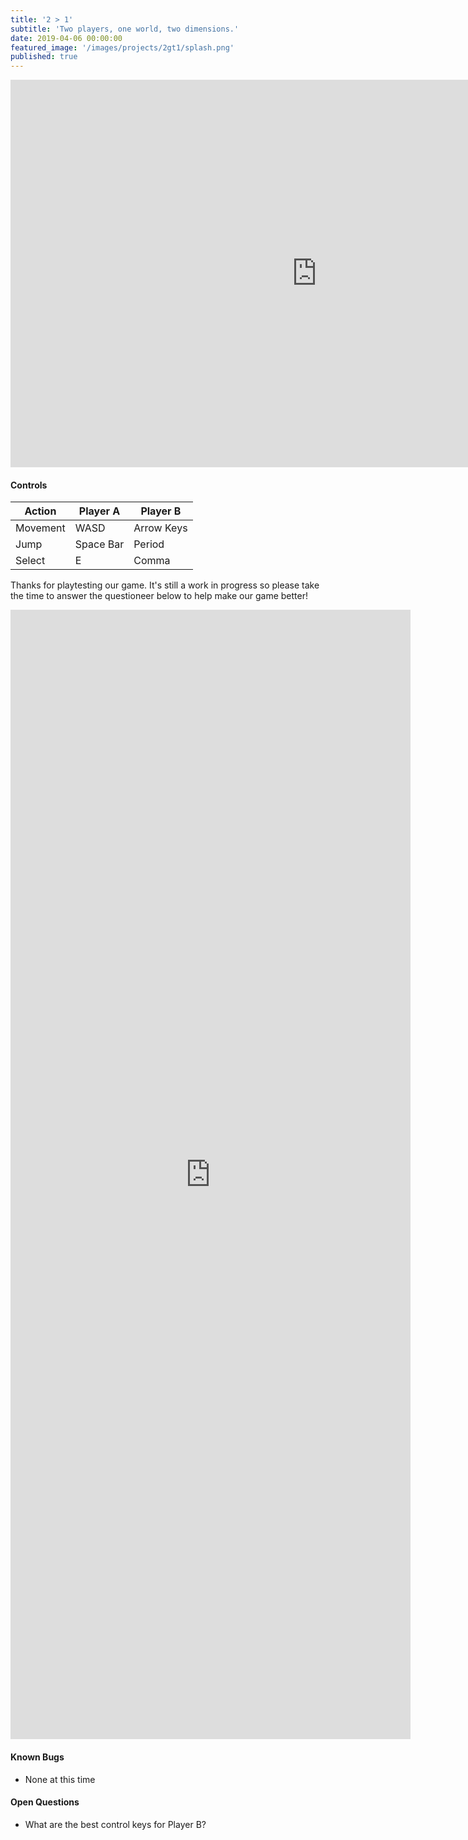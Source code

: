 ```yaml
---
title: '2 > 1'
subtitle: 'Two players, one world, two dimensions.'
date: 2019-04-06 00:00:00
featured_image: '/images/projects/2gt1/splash.png'
published: true
---
```


<p><iframe frameborder="0" src="https://itch.io/embed-upload/1342178?color=53575c" allowfullscreen="" width="980" height="620">Loading...</iframe></p>

#### Controls

|Action|Player A|Player B|
|---|---|---|
|Movement|WASD|Arrow Keys|
|Jump|Space Bar|Period|
|Select|E|Comma|

Thanks for playtesting our game.  It's still a work in progress so please take the time to answer the questioneer below to help make our game better!

<p><iframe src="https://docs.google.com/forms/d/e/1FAIpQLSctQv4eRhOBWCWoDEzSGk_1pKKmy8NHZynqzl-qTDqAp090tw/viewform?embedded=true" width="640" height="1807" frameborder="0" marginheight="0" marginwidth="0">Loading...</iframe></p>

#### Known Bugs

* None at this time

#### Open Questions

* What are the best control keys for Player B?